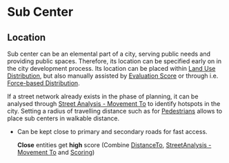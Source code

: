 # Sub Center

## Location
Sub center can be an elemental part of a city, serving public needs and providing public spaces. Therefore, its location can be specified early on in the city development process. Its location can be placed within [Land Use Distribution](), but also manually assisted by [Evaluation Score]() or through i.e. [Force-based Distribution]().

If a street network already exists in the phase of planning, it can be analysed through [Street Analysis - Movement To]() to identify hotspots in the city. Setting a radius of travelling distance such as for [Pedestrians]() allows to place sub centers in walkable distance.

* Can be kept close to primary and secondary roads for fast access.
  
  **Close** entities get **high** score (Combine [DistanceTo](), [StreetAnalysis - Movement To]() and [Scoring]())
